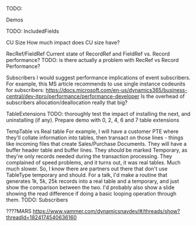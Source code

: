 TODO: 

Demos

TODO: IncludedFields

CU Size
How much impact does CU size have?


RecRef/FieldRef
Current state of RecordRef and FieldRef vs. Record performance?
TODO: is there actually a problem with RecRef vs Record Performance?


Subscribers
I would suggest performance implications of event subscribers. For example, this MS article recommends to use single instance codeunits for subscribers:
https://docs.microsoft.com/en-us/dynamics365/business-central/dev-itpro/performance/performance-developer
Is the overhead of subscribers allocation/deallocation really that big?


TableExtensions
TODO: thoroughly test the impact of installing the next, and uninstalling (if any).
Prepare demo with 0, 2, 4, 6 and 7 table extensions


TempTable vs Real table
For example, I will have a customer PTE where they'll collate information into tables, then transact on those lines - things like incoming files that create Sales/Purchase Documents.  They will have a buffer header table and buffer lines.   They *should* be marked Temporary, as they're only records needed during the transaction processing.  They complained of speed problems, and it turns out, it was real tables.  Much much slower.
So, I know there are partners out there that don't use TableType temporary and should.  For a talk, I'd make a routine that generates 1k, 5k, 25k records into a real table and a temporary, and just show the comparison between the two.  I'd probably also show a slide showing the read difference if doing a basic looping operation through them.
TODO: Subscribers



????MARS
https://www.yammer.com/dynamicsnavdev/#/threads/show?threadId=1824174540636160